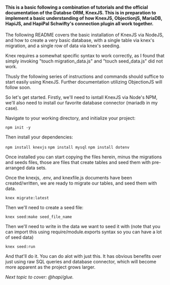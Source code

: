 <h4>This is a basic following a combination of tutorials and the official documentation of the Databse ORM, KnexJS. This is in preparation to implement a basic understanding of how KnexJS, ObjectionjS, MariaDB, HapiJS, and HapiPal Schwifty's connection plugin all work together.</h4>

<p>The following README covers the basic installation of KnexJS via NodeJS, and how to create a very basic database, with a single table via knex's migration, and a single row of data via knex's seeding.</p>

<p>Knex requires a somewhat specific syntax to work correctly, as I found that simply invoking  "touch migration_data.js" and "touch seed_data.js" did not work.</p>

<p>Thusly the following series of instructions and commands should suffice to start easily using KnexJS.  Further documentation utilizing ObjectionJS will follow soon.</p>

<p>So let's get started. Firstly, we'll need to isntall KnexJS via Node's NPM, we'll also need to install our favorite database connector (mariadb in my case).<p>

<p>Navigate to your working directory, and initialize your project:</p>

```npm init -y```

<p>Then install your dependencies:</p>

```npm install knexjs```
```npm install mysql```
```npm install dotenv```

<p>Once installed you can start copying the files herein, minus the migrations and seeds files, those are files that create tables and seed them with pre-arranged data sets.</p>

<p>Once the knexjs, .env, and knexfile.js documents have been created/written, we are ready to migrate our tables, and seed them with data.</p>

```knex migrate:latest```

<p>Then we'll need to create a seed file:</p>

```knex seed:make seed_file_name```

<p>Then we'll need to write in the data we want to seed it with (note that you can import this using require/module.exports syntax so you can have a lot of seed data)</p>

```knex seed:run```

<p>And that'll do it.  You can do alot with just this.  It has obvious benefits over just using raw SQL queries and database connector, which will become more apparent as the project grows larger.</p>

_Next topic to cover: @hapi/glue._
